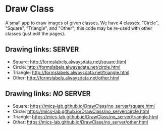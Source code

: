 # Draw Class

A small app to draw images of given classes.
We have 4 classes: "Circle", "Square", "Triangle", and "Other"; this code may be re-used with other classes (just edit the pages).

## Drawing links: SERVER

- Square: http://formslabels.alwaysdata.net/square.html
- Circle: http://formslabels.alwaysdata.net/circle.html
- Triangle: http://formslabels.alwaysdata.net/triangle.html
- Other: http://formslabels.alwaysdata.net/other.html

## Drawing links: _NO_ SERVER

- Square: https://mics-lab.github.io/DrawClass/no_server/square.html
- Circle: https://mics-lab.github.io/DrawClass/no_server/circle.html
- Triangle: https://mics-lab.github.io/DrawClass/no_server/triangle.html
- Other: https://mics-lab.github.io/DrawClass/no_server/other.html
